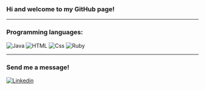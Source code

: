 ### Hi and welcome to my GitHub page!

---
### Programming languages:


<p>
   <img alt="Java" src="https://img.shields.io/badge/Java-FF7800?logo=JAVA&logoColor=white&style=for-the-badge" />
   <img alt="HTML" src="https://img.shields.io/badge/HTML-E34F26?logo=html5&logoColor=white&style=for-the-badge" />
   <img alt="Css" src="https://img.shields.io/badge/CSS-1E8CBE?logo=css3&logoColor=white&style=for-the-badge" />
   <img alt="Ruby" src="https://img.shields.io/badge/Ruby-CC342D?logo=ruby&logoColor=white&style=for-the-badge" />
</p>
 
---
### Send me a message!

<p>
  <a href="https://www.linkedin.com/in/laura-cunha-28840a245/">
    <img alt="Linkedin" src="https://img.shields.io/badge/linkedin-007785?logo=linkedin&logoColor=white&style=for-the-badge" />
  </a>
 </p>
 
<!---
### GitHub Stats
<img align="center" src="https://github-readme-stats.vercel.app/api?
  username=laura-cunha&count_private=true&title_color=FD9047&icon_color=FD9047&text_color=0c2233&custom_title:Laura+Cunha's+GitHub+Stats" />
>
